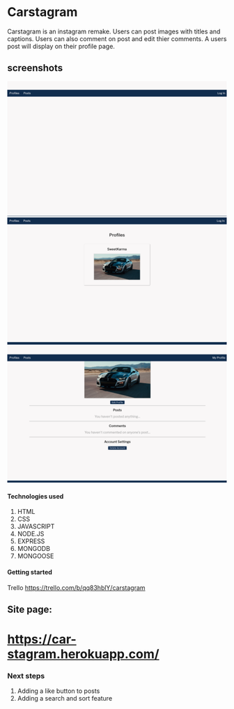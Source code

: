 # Carstagram


Carstagram is an instagram remake. Users can post images with titles and captions. Users can also comment on post and edit thier comments. A users post will display on their profile page.

## screenshots

![screenshot](/readmeImages/posts.png)
![screenshot](/readmeImages/profiles.png)
![screenshot](/readmeImages/profile.png)

#### Technologies used

1. HTML
2. CSS
3. JAVASCRIPT
4. NODE.JS
5. EXPRESS
6. MONGODB
7. MONGOOSE

#### Getting started

Trello https://trello.com/b/qq83hblY/carstagram


## Site page:
# https://car-stagram.herokuapp.com/

### Next steps
1. Adding a like button to posts
2. Adding a search and sort feature
